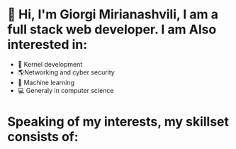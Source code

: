 # 👋 Hi, I'm Giorgi Mirianashvili, I am a full stack web developer. I am Also interested in:
- 💾 Kernel development
- 🌎Networking and cyber security
- 🤖 Machine learning
- 💻 Generaly in computer science
# Speaking of my interests, my skillset consists of:
<img href='https://upload.wikimedia.org/wikipedia/commons/6/6a/JavaScript-logo.png'><img>
<img hrerf=https://upload.wikimedia.org/wikipedia/commons/6/6a/JavaScript-logo.png>
